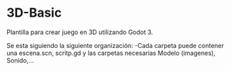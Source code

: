# 3D-Basic

Plantilla para crear juego en 3D utilizando Godot 3.

Se esta siguiendo  la siguiente organización:
-Cada carpeta puede contener una escena.scn, scritp.gd y las carpetas necesarias Modelo (imagenes), Sonido,...

